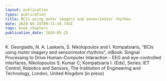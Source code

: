 ```yaml
---
layout: publication
types: publication
title: BCIs using motor imagery and sensorimotor rhythms
date: 2020-05-25T09:11:19.745Z
tags: book_chapters
publication_date: 2020-05-25
---
```

K. Georgiadis, N. A. Laskaris, S. Nikolopoulos and I. Kompatsiaris, “BCIs using motor imagery and sensorimotor rhythms”, inBook: Singnal Processing to Drive Human-Computer Interaction - EEG and eye-controlled interfaces, Nikolopoulos S; Kumar C; Kompatsiaris I. (Eds), Series: IET Control, Robotics and Sensors, The Institution of Engineering and Technology, London, United Kingdom (in press)